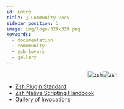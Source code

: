 ```yaml
---
id: intro
title: 👥 Community Docs
sidebar_position: 1
image: img/logo/320x320.png
keywords:
  - documentation
  - commmunity
  - zsh-lovers
  - gallery
---
```


<div align="center">

![zsh](/img/zsh/zsh1.png#gh-dark-mode-only)![zsh](/img/zsh/zsh2.png#gh-light-mode-only)

</div>

- [Zsh Plugin Standard](/community/zsh_plugin_standard)
- [Zsh Native Scripting Handbook](/community/zsh_handbook)
- [Gallery of Invocations](/community/gallery/collection)
